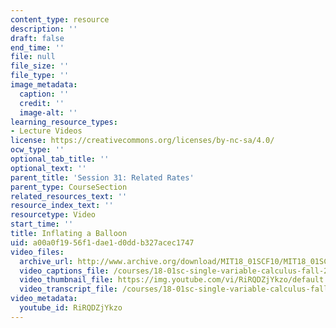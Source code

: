 ```yaml
---
content_type: resource
description: ''
draft: false
end_time: ''
file: null
file_size: ''
file_type: ''
image_metadata:
  caption: ''
  credit: ''
  image-alt: ''
learning_resource_types:
- Lecture Videos
license: https://creativecommons.org/licenses/by-nc-sa/4.0/
ocw_type: ''
optional_tab_title: ''
optional_text: ''
parent_title: 'Session 31: Related Rates'
parent_type: CourseSection
related_resources_text: ''
resource_index_text: ''
resourcetype: Video
start_time: ''
title: Inflating a Balloon
uid: a00a0f19-56f1-dae1-d0dd-b327acec1747
video_files:
  archive_url: http://www.archive.org/download/MIT18_01SCF10/MIT18_01SCF10Rec_23_300k.mp4
  video_captions_file: /courses/18-01sc-single-variable-calculus-fall-2010/5bb4b441761e5e7f9ec2fc3d73e548ba_RiRQDZjYkzo.vtt
  video_thumbnail_file: https://img.youtube.com/vi/RiRQDZjYkzo/default.jpg
  video_transcript_file: /courses/18-01sc-single-variable-calculus-fall-2010/40256c8954c0487efc46dd8edab7e0a0_RiRQDZjYkzo.pdf
video_metadata:
  youtube_id: RiRQDZjYkzo
---
```


